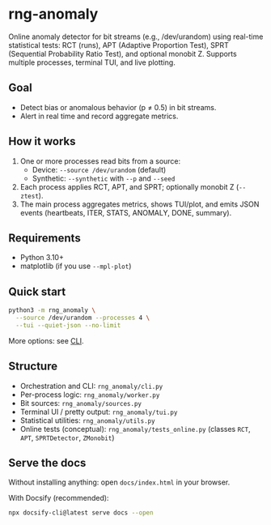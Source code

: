 # rng-anomaly

Online anomaly detector for bit streams (e.g., /dev/urandom) using real-time statistical tests: RCT (runs), APT (Adaptive Proportion Test), SPRT (Sequential Probability Ratio Test), and optional monobit Z. Supports multiple processes, terminal TUI, and live plotting.

## Goal

- Detect bias or anomalous behavior (p ≠ 0.5) in bit streams.
- Alert in real time and record aggregate metrics.

## How it works

1. One or more processes read bits from a source:
   - Device: `--source /dev/urandom` (default)
   - Synthetic: `--synthetic` with `--p` and `--seed`
2. Each process applies RCT, APT, and SPRT; optionally monobit Z (`--ztest`).
3. The main process aggregates metrics, shows TUI/plot, and emits JSON events (heartbeats, ITER, STATS, ANOMALY, DONE, summary).

## Requirements

- Python 3.10+
- matplotlib (if you use `--mpl-plot`)

## Quick start

```bash
python3 -m rng_anomaly \
  --source /dev/urandom --processes 4 \
  --tui --quiet-json --no-limit
```

More options: see [CLI](cli.md).

## Structure

- Orchestration and CLI: `rng_anomaly/cli.py`
- Per-process logic: `rng_anomaly/worker.py`
- Bit sources: `rng_anomaly/sources.py`
- Terminal UI / pretty output: `rng_anomaly/tui.py`
- Statistical utilities: `rng_anomaly/utils.py`
- Online tests (conceptual): `rng_anomaly/tests_online.py` (classes `RCT`, `APT`, `SPRTDetector`, `ZMonobit`)

## Serve the docs

Without installing anything: open `docs/index.html` in your browser.

With Docsify (recommended):

```bash
npx docsify-cli@latest serve docs --open
```
